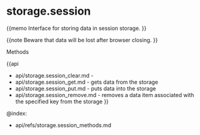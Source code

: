 storage.session 
=============

{{memo Interface for storing data in session storage. }}

{{note Beware that data will be lost after browser closing. }}





<div class='h2'>Methods</div>

{{api
- api/storage.session_clear.md - 
- api/storage.session_get.md - gets data from the storage
- api/storage.session_put.md - puts data into the storage
- api/storage.session_remove.md - removes a data item associated with the specified key from the storage
}}





@index:
- api/refs/storage.session_methods.md


